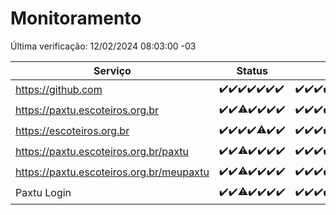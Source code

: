 # Monitoramento

Última verificação: 12/02/2024 08:03:00 -03

|Serviço|Status|Últimas 24h|
|---|---|---|
|https://github.com|<span title="2024-02-05: OK=24">✔️</span><span title="2024-02-06: OK=24">✔️</span><span title="2024-02-07: OK=24">✔️</span><span title="2024-02-08: OK=24">✔️</span><span title="2024-02-09: OK=24">✔️</span><span title="2024-02-10: OK=24">✔️</span><span title="2024-02-11: OK=11">✔️</span>|<span title="11/02/2024 08:04:00 -03 : 200">✔️</span><span title="11/02/2024 09:09:00 -03 : 200">✔️</span><span title="11/02/2024 10:05:00 -03 : 200">✔️</span><span title="11/02/2024 11:05:00 -03 : 200">✔️</span><span title="11/02/2024 12:06:00 -03 : 200">✔️</span><span title="11/02/2024 13:07:00 -03 : 200">✔️</span><span title="11/02/2024 14:05:00 -03 : 200">✔️</span><span title="11/02/2024 15:07:00 -03 : 200">✔️</span><span title="11/02/2024 16:02:00 -03 : 200">✔️</span><span title="11/02/2024 17:04:00 -03 : 200">✔️</span><span title="11/02/2024 18:05:00 -03 : 200">✔️</span><span title="11/02/2024 19:03:00 -03 : 200">✔️</span><span title="11/02/2024 20:04:00 -03 : 200">✔️</span><span title="11/02/2024 21:30:00 -03 : 200">✔️</span><span title="11/02/2024 22:38:00 -03 : 200">✔️</span><span title="11/02/2024 23:14:00 -03 : 200">✔️</span><span title="12/02/2024 00:07:00 -03 : 200">✔️</span><span title="12/02/2024 01:08:00 -03 : 200">✔️</span><span title="12/02/2024 02:07:00 -03 : 200">✔️</span><span title="12/02/2024 03:08:00 -03 : 200">✔️</span><span title="12/02/2024 04:06:00 -03 : 200">✔️</span><span title="12/02/2024 05:09:00 -03 : 200">✔️</span><span title="12/02/2024 06:06:00 -03 : 200">✔️</span><span title="12/02/2024 07:08:00 -03 : 200">✔️</span><span title="12/02/2024 08:03:00 -03 : 200">✔️</span>|
|https://paxtu.escoteiros.org.br|<span title="2024-02-05: OK=24">✔️</span><span title="2024-02-06: OK=24">✔️</span><span title="2024-02-07: OK=23, Falhas=1">⚠️</span><span title="2024-02-08: OK=24">✔️</span><span title="2024-02-09: OK=24">✔️</span><span title="2024-02-10: OK=24">✔️</span><span title="2024-02-11: OK=11">✔️</span>|<span title="11/02/2024 08:04:00 -03 : 200">✔️</span><span title="11/02/2024 09:09:00 -03 : 200">✔️</span><span title="11/02/2024 10:05:00 -03 : 200">✔️</span><span title="11/02/2024 11:05:00 -03 : 200">✔️</span><span title="11/02/2024 12:06:00 -03 : 200">✔️</span><span title="11/02/2024 13:07:00 -03 : 200">✔️</span><span title="11/02/2024 14:05:00 -03 : 200">✔️</span><span title="11/02/2024 15:07:00 -03 : 200">✔️</span><span title="11/02/2024 16:02:00 -03 : 200">✔️</span><span title="11/02/2024 17:04:00 -03 : 200">✔️</span><span title="11/02/2024 18:05:00 -03 : 200">✔️</span><span title="11/02/2024 19:03:00 -03 : 200">✔️</span><span title="11/02/2024 20:04:00 -03 : 200">✔️</span><span title="11/02/2024 21:30:00 -03 : 200">✔️</span><span title="11/02/2024 22:38:00 -03 : 200">✔️</span><span title="11/02/2024 23:14:00 -03 : 200">✔️</span><span title="12/02/2024 00:07:00 -03 : 200">✔️</span><span title="12/02/2024 01:08:00 -03 : 200">✔️</span><span title="12/02/2024 02:07:00 -03 : 200">✔️</span><span title="12/02/2024 03:08:00 -03 : 200">✔️</span><span title="12/02/2024 04:06:00 -03 : 200">✔️</span><span title="12/02/2024 05:09:00 -03 : 200">✔️</span><span title="12/02/2024 06:06:00 -03 : 200">✔️</span><span title="12/02/2024 07:08:00 -03 : 200">✔️</span><span title="12/02/2024 08:03:00 -03 : 200">✔️</span>|
|https://escoteiros.org.br|<span title="2024-02-05: OK=24">✔️</span><span title="2024-02-06: OK=24">✔️</span><span title="2024-02-07: OK=24">✔️</span><span title="2024-02-08: OK=24">✔️</span><span title="2024-02-09: OK=23, Falhas=1">⚠️</span><span title="2024-02-10: OK=24">✔️</span><span title="2024-02-11: OK=11">✔️</span>|<span title="11/02/2024 08:04:00 -03 : 200">✔️</span><span title="11/02/2024 09:09:00 -03 : 200">✔️</span><span title="11/02/2024 10:05:00 -03 : 200">✔️</span><span title="11/02/2024 11:05:00 -03 : 200">✔️</span><span title="11/02/2024 12:06:00 -03 : 200">✔️</span><span title="11/02/2024 13:07:00 -03 : 200">✔️</span><span title="11/02/2024 14:05:00 -03 : 200">✔️</span><span title="11/02/2024 15:07:00 -03 : 200">✔️</span><span title="11/02/2024 16:02:00 -03 : 200">✔️</span><span title="11/02/2024 17:04:00 -03 : 200">✔️</span><span title="11/02/2024 18:05:00 -03 : 200">✔️</span><span title="11/02/2024 19:03:00 -03 : 200">✔️</span><span title="11/02/2024 20:04:00 -03 : 200">✔️</span><span title="11/02/2024 21:30:00 -03 : 200">✔️</span><span title="11/02/2024 22:38:00 -03 : 200">✔️</span><span title="11/02/2024 23:14:00 -03 : 200">✔️</span><span title="12/02/2024 00:07:00 -03 : 200">✔️</span><span title="12/02/2024 01:08:00 -03 : 200">✔️</span><span title="12/02/2024 02:07:00 -03 : 200">✔️</span><span title="12/02/2024 03:08:00 -03 : 200">✔️</span><span title="12/02/2024 04:06:00 -03 : 200">✔️</span><span title="12/02/2024 05:09:00 -03 : 200">✔️</span><span title="12/02/2024 06:06:00 -03 : 200">✔️</span><span title="12/02/2024 07:08:00 -03 : 200">✔️</span><span title="12/02/2024 08:03:00 -03 : 200">✔️</span>|
|https://paxtu.escoteiros.org.br/paxtu|<span title="2024-02-05: OK=24">✔️</span><span title="2024-02-06: OK=24">✔️</span><span title="2024-02-07: OK=23, Falhas=1">⚠️</span><span title="2024-02-08: OK=24">✔️</span><span title="2024-02-09: OK=24">✔️</span><span title="2024-02-10: OK=24">✔️</span><span title="2024-02-11: OK=11">✔️</span>|<span title="11/02/2024 08:04:00 -03 : 200">✔️</span><span title="11/02/2024 09:09:00 -03 : 200">✔️</span><span title="11/02/2024 10:05:00 -03 : 200">✔️</span><span title="11/02/2024 11:05:00 -03 : 200">✔️</span><span title="11/02/2024 12:06:00 -03 : 200">✔️</span><span title="11/02/2024 13:07:00 -03 : 200">✔️</span><span title="11/02/2024 14:05:00 -03 : 200">✔️</span><span title="11/02/2024 15:07:00 -03 : 200">✔️</span><span title="11/02/2024 16:02:00 -03 : 200">✔️</span><span title="11/02/2024 17:04:00 -03 : 200">✔️</span><span title="11/02/2024 18:05:00 -03 : 200">✔️</span><span title="11/02/2024 19:03:00 -03 : 200">✔️</span><span title="11/02/2024 20:04:00 -03 : 200">✔️</span><span title="11/02/2024 21:30:00 -03 : 200">✔️</span><span title="11/02/2024 22:38:00 -03 : 200">✔️</span><span title="11/02/2024 23:14:00 -03 : 200">✔️</span><span title="12/02/2024 00:07:00 -03 : 200">✔️</span><span title="12/02/2024 01:08:00 -03 : 200">✔️</span><span title="12/02/2024 02:07:00 -03 : 200">✔️</span><span title="12/02/2024 03:08:00 -03 : 200">✔️</span><span title="12/02/2024 04:06:00 -03 : 200">✔️</span><span title="12/02/2024 05:09:00 -03 : 200">✔️</span><span title="12/02/2024 06:06:00 -03 : 200">✔️</span><span title="12/02/2024 07:08:00 -03 : 200">✔️</span><span title="12/02/2024 08:03:00 -03 : 200">✔️</span>|
|https://paxtu.escoteiros.org.br/meupaxtu|<span title="2024-02-05: OK=24">✔️</span><span title="2024-02-06: OK=24">✔️</span><span title="2024-02-07: OK=23, Falhas=1">⚠️</span><span title="2024-02-08: OK=24">✔️</span><span title="2024-02-09: OK=24">✔️</span><span title="2024-02-10: OK=24">✔️</span><span title="2024-02-11: OK=11">✔️</span>|<span title="11/02/2024 08:04:00 -03 : 200">✔️</span><span title="11/02/2024 09:09:00 -03 : 200">✔️</span><span title="11/02/2024 10:05:00 -03 : 200">✔️</span><span title="11/02/2024 11:05:00 -03 : 200">✔️</span><span title="11/02/2024 12:06:00 -03 : 200">✔️</span><span title="11/02/2024 13:07:00 -03 : 200">✔️</span><span title="11/02/2024 14:05:00 -03 : 200">✔️</span><span title="11/02/2024 15:07:00 -03 : 200">✔️</span><span title="11/02/2024 16:02:00 -03 : 200">✔️</span><span title="11/02/2024 17:04:00 -03 : 200">✔️</span><span title="11/02/2024 18:05:00 -03 : 200">✔️</span><span title="11/02/2024 19:03:00 -03 : 200">✔️</span><span title="11/02/2024 20:04:00 -03 : 200">✔️</span><span title="11/02/2024 21:30:00 -03 : 200">✔️</span><span title="11/02/2024 22:38:00 -03 : 200">✔️</span><span title="11/02/2024 23:14:00 -03 : 200">✔️</span><span title="12/02/2024 00:07:00 -03 : 200">✔️</span><span title="12/02/2024 01:08:00 -03 : 200">✔️</span><span title="12/02/2024 02:07:00 -03 : 200">✔️</span><span title="12/02/2024 03:08:00 -03 : 200">✔️</span><span title="12/02/2024 04:06:00 -03 : 200">✔️</span><span title="12/02/2024 05:09:00 -03 : 200">✔️</span><span title="12/02/2024 06:06:00 -03 : 200">✔️</span><span title="12/02/2024 07:08:00 -03 : 200">✔️</span><span title="12/02/2024 08:03:00 -03 : 200">✔️</span>|
|Paxtu Login|<span title="2024-02-05: OK=24">✔️</span><span title="2024-02-06: OK=24">✔️</span><span title="2024-02-07: OK=23, Falhas=1">⚠️</span><span title="2024-02-08: OK=24">✔️</span><span title="2024-02-09: OK=24">✔️</span><span title="2024-02-10: OK=24">✔️</span><span title="2024-02-11: OK=11">✔️</span>|<span title="11/02/2024 08:04:00 -03 : 200">✔️</span><span title="11/02/2024 09:09:00 -03 : 200">✔️</span><span title="11/02/2024 10:05:00 -03 : 200">✔️</span><span title="11/02/2024 11:05:00 -03 : 200">✔️</span><span title="11/02/2024 12:06:00 -03 : 200">✔️</span><span title="11/02/2024 13:07:00 -03 : 200">✔️</span><span title="11/02/2024 14:05:00 -03 : 200">✔️</span><span title="11/02/2024 15:07:00 -03 : 200">✔️</span><span title="11/02/2024 16:02:00 -03 : 200">✔️</span><span title="11/02/2024 17:04:00 -03 : 200">✔️</span><span title="11/02/2024 18:05:00 -03 : 200">✔️</span><span title="11/02/2024 19:03:00 -03 : 200">✔️</span><span title="11/02/2024 20:04:00 -03 : 200">✔️</span><span title="11/02/2024 21:30:00 -03 : 200">✔️</span><span title="11/02/2024 22:38:00 -03 : 200">✔️</span><span title="11/02/2024 23:14:00 -03 : 200">✔️</span><span title="12/02/2024 00:07:00 -03 : 200">✔️</span><span title="12/02/2024 01:08:00 -03 : 200">✔️</span><span title="12/02/2024 02:07:00 -03 : 200">✔️</span><span title="12/02/2024 03:08:00 -03 : 200">✔️</span><span title="12/02/2024 04:06:00 -03 : 200">✔️</span><span title="12/02/2024 05:09:00 -03 : 200">✔️</span><span title="12/02/2024 06:06:00 -03 : 200">✔️</span><span title="12/02/2024 07:08:00 -03 : 200">✔️</span><span title="12/02/2024 08:03:00 -03 : 200">✔️</span>|
